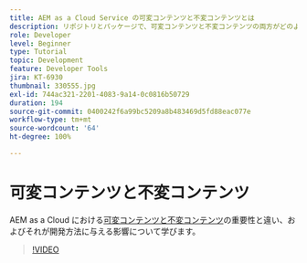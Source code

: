 ```yaml
---
title: AEM as a Cloud Service の可変コンテンツと不変コンテンツとは
description: リポジトリとパッケージで、可変コンテンツと不変コンテンツの両方がどのように使用されるか、およびこれが AEM as a Cloud Service で重要な理由を調べます。
role: Developer
level: Beginner
type: Tutorial
topic: Development
feature: Developer Tools
jira: KT-6930
thumbnail: 330555.jpg
exl-id: 744ac321-2201-4083-9a14-0c0816b50729
duration: 194
source-git-commit: 0400242f6a99bc5209a8b483469d5fd88eac077e
workflow-type: tm+mt
source-wordcount: '64'
ht-degree: 100%

---
```


# 可変コンテンツと不変コンテンツ

AEM as a Cloud における[可変コンテンツと不変コンテンツ](https://experienceleague.adobe.com/docs/experience-manager-cloud-service/implementing/developing/aem-project-content-package-structure.html?lang=ja)の重要性と違い、およびそれが開発方法に与える影響について学びます。

>[!VIDEO](https://video.tv.adobe.com/v/330555?quality=12&learn=on)
